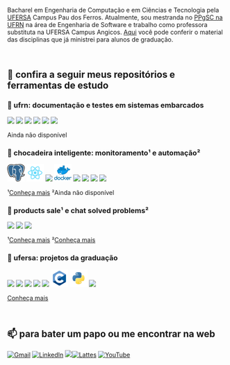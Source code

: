 Bacharel em Engenharia de Computação e em Ciências e Tecnologia pela [UFERSA](https://paudosferros.ufersa.edu.br/) Campus Pau dos Ferros. Atualmente, sou mestranda no [PPgSC na UFRN](https://posgraduacao.ufrn.br/ppgsc) na área de Engenharia de Software e trabalho como professora substituta na UFERSA Campus Angicos. [Aqui](https://github.com/guimaraaes/turmas-ufersa_campus_angicos) você pode conferir o material das disciplinas que já ministrei para alunos de graduação.

</br>

## :wrench: confira a seguir meus repositórios e ferramentas de estudo

### :wrench: ufrn: documentação e testes em sistemas embarcados
<code><img height="40" src="https://upload.wikimedia.org/wikipedia/commons/thumb/8/87/Arduino_Logo.svg/1024px-Arduino_Logo.svg.png"></code>
<code><img height="40" src="https://avatars.githubusercontent.com/u/9865736?s=280&v=4"></code>
<code><img height="40" src="https://user-images.githubusercontent.com/42747200/46140125-da084900-c26d-11e8-8ea7-c45ae6306309.png"></code>
<code><img height="40" src="https://sysml.org/rw_common/images/SysML-Logo-77x60-140601b.png"></code>
<code><img height="40" src="https://sysadl.imd.ufrn.br/img/sysadl_logo_transparent_b.png"></code>
<code><img height="40" src="https://www.itemis.com/hs-fs/hubfs/yakindu/statechart-tools/yakindu-statechart-tools-lang.png?width=785&height=140&name=yakindu-statechart-tools-lang.png"></code>

Ainda não disponível

### :wrench: chocadeira inteligente: monitoramento¹ e automação²
<code><img height="40" src="https://raw.githubusercontent.com/github/explore/80688e429a7d4ef2fca1e82350fe8e3517d3494d/topics/postgresql/postgresql.png"></code>
<code><img height="40" src="https://raw.githubusercontent.com/github/explore/80688e429a7d4ef2fca1e82350fe8e3517d3494d/topics/react/react.png"></code>
<code><img height="40" src="https://d33wubrfki0l68.cloudfront.net/e937e774cbbe23635999615ad5d7732decad182a/26072/logo-small.ede75a6b.svg"></code>
<code><img height="40" src="https://raw.githubusercontent.com/github/explore/80688e429a7d4ef2fca1e82350fe8e3517d3494d/topics/docker/docker.png"></code>
<code><img height="40" src="https://avatars0.githubusercontent.com/u/7658037?s=400&v=4"></code>
<code><img height="40" src="https://avatars.githubusercontent.com/u/9865736?s=280&v=4"></code>
<code><img height="40" src="https://sysadl.imd.ufrn.br/img/sysadl_logo_transparent_b.png"></code>
<code><img height="40" src="https://encrypted-tbn0.gstatic.com/images?q=tbn:ANd9GcSB7oSCVcbjKzvYtolAg2VmEfqRxx_RimlHJw&usqp=CAU"></code>

¹[Conheça mais](https://github.com/guimaraaes/chocadeira-inteligente-react_native-nestJS-postgreSQL)
²Ainda não disponível
<!-- 
### :wrench: raking jogadores
<code><img height="40" src="https://raw.githubusercontent.com/github/explore/80688e429a7d4ef2fca1e82350fe8e3517d3494d/topics/mongodb/mongodb.png"></code>
<code><img height="40" src="https://d33wubrfki0l68.cloudfront.net/e937e774cbbe23635999615ad5d7732decad182a/26072/logo-small.ede75a6b.svg"></code>
<code><img height="40" src="https://raw.githubusercontent.com/github/explore/80688e429a7d4ef2fca1e82350fe8e3517d3494d/topics/docker/docker.png"></code>
<code><img height="40" src="https://avatars0.githubusercontent.com/u/7658037?s=400&v=4"></code>
<code><img height="40" src="https://www.rabbitmq.com/img/logo-rabbitmq.svg"></code>
<code><img height="40" src="https://storage.googleapis.com/briocoinws.appspot.com/1/sap-on-aws.png"></code>

Ainda não disponível -->

<!-- ### :wrench: TCC eng. computação: sgPIP
<code><img height="40" src="https://raw.githubusercontent.com/github/explore/80688e429a7d4ef2fca1e82350fe8e3517d3494d/topics/mongodb/mongodb.png"></code>
<code><img height="40" src="https://raw.githubusercontent.com/github/explore/80688e429a7d4ef2fca1e82350fe8e3517d3494d/topics/react/react.png"></code>
<code><img height="40" src="https://raw.githubusercontent.com/github/explore/80688e429a7d4ef2fca1e82350fe8e3517d3494d/topics/bootstrap/bootstrap.png"></code>
<code><img height="40" src="https://raw.githubusercontent.com/github/explore/80688e429a7d4ef2fca1e82350fe8e3517d3494d/topics/nodejs/nodejs.png"></code>
<code><img height="40" src="https://raw.githubusercontent.com/github/explore/80688e429a7d4ef2fca1e82350fe8e3517d3494d/topics/docker/docker.png"></code>
<code><img height="40" src="https://avatars0.githubusercontent.com/u/7658037?s=400&v=4"></code>

[Conheça mais](https://github.com/guimaraaes/sg_pip-reactjs-nodejs-mongodb) -->


### :wrench: products sale¹ e chat solved problems²
<code><img height="40" src="https://dist.neo4j.com/wp-content/uploads/20210423072428/neo4j-logo-2020-1.svg"></code>
<code><img height="40" src="https://d33wubrfki0l68.cloudfront.net/e937e774cbbe23635999615ad5d7732decad182a/26072/logo-small.ede75a6b.svg"></code>
<code><img height="40" src="https://avatars0.githubusercontent.com/u/7658037?s=400&v=4"></code>

¹[Conheça mais](https://github.com/guimaraaes/products_sale-nestjs-neo4j)
²[Conheça mais](https://github.com/guimaraaes/chat_solved_problems-nestjs-neo4j)


<!-- ### :wrench: estudos de data science
<code><img height="40" src="https://raw.githubusercontent.com/github/explore/80688e429a7d4ef2fca1e82350fe8e3517d3494d/topics/python/python.png"></code>
<code><img height="40" src="https://avatars.githubusercontent.com/u/38081706?s=400&u=53a18137521b06140f930ae0cae6a7da45ff08ec&v=4"></code>

[Conheça mais](https://github.com/guimaraaes/data-science) -->


### :wrench: ufersa: projetos da graduação
<code><img height="40" src="https://damassets.autodesk.net/content/dam/autodesk/www/products/responsive-imagery/responsive-badges-compare/2017/inventor-2017-badge-75x75.png"></code>
<code><img height="40" src="https://upload.wikimedia.org/wikipedia/commons/thumb/8/87/Arduino_Logo.svg/1024px-Arduino_Logo.svg.png"></code>
<code><img height="40" src="https://avatars.githubusercontent.com/u/9865736?s=280&v=4"></code>
<code><img height="40" src="https://encrypted-tbn0.gstatic.com/images?q=tbn:ANd9GcSB7oSCVcbjKzvYtolAg2VmEfqRxx_RimlHJw&usqp=CAU"></code>
<code><img height="40" src="https://user-images.githubusercontent.com/42747200/46140125-da084900-c26d-11e8-8ea7-c45ae6306309.png"></code>
<code><img height="40" src="https://raw.githubusercontent.com/github/explore/80688e429a7d4ef2fca1e82350fe8e3517d3494d/topics/c/c.png"></code>
<code><img height="40" src="https://raw.githubusercontent.com/github/explore/80688e429a7d4ef2fca1e82350fe8e3517d3494d/topics/python/python.png"></code>
<code><img height="40" src="https://avatars.githubusercontent.com/u/38081706?s=400&u=53a18137521b06140f930ae0cae6a7da45ff08ec&v=4"></code>

[Conheça mais](https://github.com/guimaraaes/eng_computacao-ufersa)


</br>

## :mailbox: para bater um papo ou me encontrar na web
[![Gmail](https://img.shields.io/badge/-GMAIL-D14836?style=for-the-badge&logo=gmail&logoColor=white)](mailto:sguimaraaes@gmail.com)
[![LinkedIn](https://img.shields.io/badge/-LINKEDIN-0077B5?style=for-the-badge&logo=linkedin&logoColor=white)](https://www.linkedin.com/in/sara-guimar%C3%A3es-negreiros-aa2382155/)
[<img height="25" src="https://i.imgur.com/2iVxee6.png">![Lattes](https://img.shields.io/badge/lattes-%23100000?logoColor=blue&style=for-the-badge)](http://lattes.cnpq.br/7082901769077209)
[![YouTube](https://img.shields.io/badge/-YOUTUBE-D14836?style=for-the-badge&logo=youtube&logoColor=white)](https://www.youtube.com/channel/UC6_0YK1bdmjf6M4c6dJ1XHQ/videos)
<!--[![GitHub](https://img.shields.io/badge/github-%23100000.svg?&style=for-the-badge&logo=github&logoColor=white)](https://guimaraaes.github.io/guimaraaes/)-->
